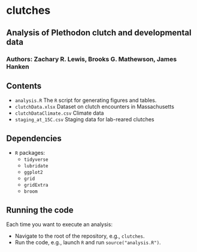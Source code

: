 # clutches


## Analysis of Plethodon clutch and developmental data

### Authors: Zachary R. Lewis, Brooks G. Mathewson, James Hanken


## Contents

- `analysis.R` The `R` script for generating figures and tables.
- `clutchData.xlsx` Dataset on clutch encounters in Massachusetts
- `clutchDataClimate.csv` Climate data
- `staging_at_15C.csv` Staging data for lab-reared clutches

## Dependencies

- `R` packages:
	+ `tidyverse`
	+ `lubridate` 
	+ `ggplot2`
	+ `grid`
	+ `gridExtra`
	+ `broom`

## Running the code

Each time you want to execute an analysis:

- Navigate to the root of the repository, e.g., `clutches`.
- Run the code, e.g., launch `R` and run `source("analysis.R")`.




